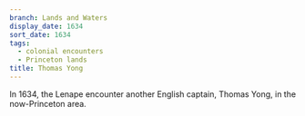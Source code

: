 ```yaml
---
branch: Lands and Waters
display_date: 1634
sort_date: 1634
tags:
  - colonial encounters
  - Princeton lands
title: Thomas Yong
---
```


In 1634, the Lenape encounter another English captain, Thomas Yong, in the now-Princeton area.
